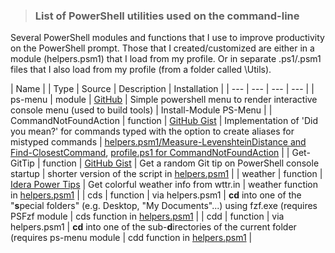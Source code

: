 > ### List of PowerShell utilities used on the command-line
Several PowerShell modules and functions that I use to improve productivity on the PowerShell prompt. Those that I created/customized are either in a module (helpers.psm1) that I load from my profile. Or in separate .ps1/.psm1 files that I also load from my profile (from a folder called \Utils).

| Name | | Type | Source | Description | Installation |
| --- | --- | --- | --- |
| ps-menu | module | [GitHub](https://github.com/chrisseroka/ps-menu) | Simple powershell menu to render interactive console menu (used to build tools) | Install-Module PS-Menu |
| CommandNotFoundAction | function | [GitHub Gist](https://gist.github.com/Jaykul/b8ed295d32ec2500b7becfed38308521) | Implementation of 'Did you mean?' for commands typed with the option to create aliases for mistyped commands | [helpers.psm1/Measure-LevenshteinDistance and Find-ClosestCommand](https://github.com/DBremen/MyPowerShellSetup/blob/master/helpers.psm1), [profile.ps1 for CommandNotFoundAction](https://github.com/DBremen/MyPowerShellSetup/blob/master/profile.ps1) |
| Get-GitTip | function | [GitHub Gist](https://gist.github.com/jdhitsolutions/9676ec57fb28af96c08589e3e1a5b72c) | Get a random Git tip on PowerShell console startup | shorter version of the script in [helpers.psm1](https://github.com/DBremen/MyPowerShellSetup/blob/master/helpers.psm1) |
| weather | function | [Idera Power Tips](https://community.idera.com/database-tools/powershell/powertips/b/tips/posts/creating-colorful-weather-report) | Get colorful weather info from wttr.in | weather function in [helpers.psm1](https://github.com/DBremen/MyPowerShellSetup/blob/master/helpers.psm1) |
| cds | function | via helpers.psm1 | **cd** into one of the "**s**pecial folders" (e.g. Desktop, "My Documents"...) using fzf.exe (requires PSFzf module | cds function in [helpers.psm1](https://github.com/DBremen/MyPowerShellSetup/blob/master/helpers.psm1) |
| cdd | function | via helpers.psm1 | **cd** into one of the sub-**d**irectories of the current folder (requires ps-menu module | cdd function in [helpers.psm1](https://github.com/DBremen/MyPowerShellSetup/blob/master/helpers.psm1) |

